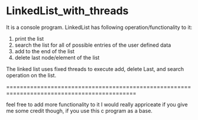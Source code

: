 # LinkedList_with_threads

It is a console program.
LinkedList has following operation/functionality to it:
  1) print the list
  2) search the list for all of possible entries of the user defined data
  3) add to the end of the list
  4) delete last node/element of the list


The linked list uses fixed threads to execute add, delete Last, and search operation on the list.


============================================================================================

feel free to add more functionality to it
I would really appriceate if you give me some credit though, if you use this c program as a base.
